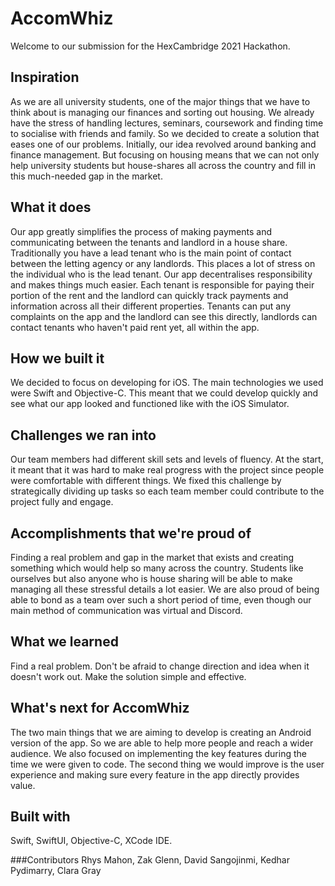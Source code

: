 # AccomWhiz

Welcome to our submission for the HexCambridge 2021 Hackathon.

## Inspiration
As we are all university students, one of the major things that we have to think about is managing our finances and sorting out housing. We already have the stress of handling lectures, seminars, coursework and finding time to socialise with friends and family. So we decided to create a solution that eases one of our problems. Initially, our idea revolved around banking and finance management. But focusing on housing means that we can not only help university students but house-shares all across the country and fill in this much-needed gap in the market.

## What it does
Our app greatly simplifies the process of making payments and communicating between the tenants and landlord in a house share. Traditionally you have a lead tenant who is the main point of contact between the letting agency or any landlords. This places a lot of stress on the individual who is the lead tenant. Our app decentralises responsibility and makes things much easier. Each tenant is responsible for paying their portion of the rent and the landlord can quickly track payments and information across all their different properties. Tenants can put any complaints on the app and the landlord can see this directly, landlords can contact tenants who haven't paid rent yet, all within the app.

## How we built it
We decided to focus on developing for iOS. The main technologies we used were Swift and Objective-C. This meant that we could develop quickly and see what our app looked and functioned like with the iOS Simulator.

## Challenges we ran into
Our team members had different skill sets and levels of fluency. At the start, it meant that it was hard to make real progress with the project since people were comfortable with different things. We fixed this challenge by strategically dividing up tasks so each team member could contribute to the project fully and engage.

## Accomplishments that we're proud of
Finding a real problem and gap in the market that exists and creating something which would help so many across the country. Students like ourselves but also anyone who is house sharing will be able to make managing all these stressful details a lot easier. We are also proud of being able to bond as a team over such a short period of time, even though our main method of communication was virtual and Discord.

## What we learned
Find a real problem. Don't be afraid to change direction and idea when it doesn't work out. Make the solution simple and effective.

## What's next for AccomWhiz
The two main things that we are aiming to develop is creating an Android version of the app. So we are able to help more people and reach a wider audience. We also focused on implementing the key features during the time we were given to code. The second thing we would improve is the user experience and making sure every feature in the app directly provides value.

## Built with
Swift, SwiftUI, Objective-C, XCode IDE.

###Contributors
Rhys Mahon, Zak Glenn, David Sangojinmi, Kedhar Pydimarry, Clara Gray
